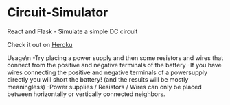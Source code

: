 # Circuit-Simulator
React and Flask - Simulate a simple DC circuit

Check it out on [Heroku](https://circuit-simulator.herokuapp.com/)

Usage\n
-Try placing a power supply and then some resistors and wires that connect from the positive and negative terminals of the battery
-If you have wires connecting the positive and negative terminals of a powersupply directly you will short the battery! (and the results will be mostly meaningless)
-Power supplies / Resistors / Wires can only be placed between horizontally or vertically connected neighbors.
